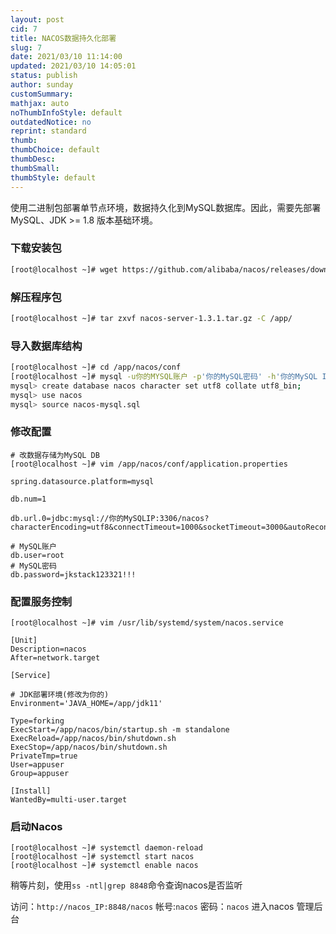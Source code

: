 ```yaml
---
layout: post
cid: 7
title: NACOS数据持久化部署
slug: 7
date: 2021/03/10 11:14:00
updated: 2021/03/10 14:05:01
status: publish
author: sunday
customSummary: 
mathjax: auto
noThumbInfoStyle: default
outdatedNotice: no
reprint: standard
thumb: 
thumbChoice: default
thumbDesc: 
thumbSmall: 
thumbStyle: default
---
```


使用二进制包部署单节点环境，数据持久化到MySQL数据库。因此，需要先部署MySQL、JDK >= 1.8 版本基础环境。<!--more-->

### 下载安装包
```Bash
[root@localhost ~]# wget https://github.com/alibaba/nacos/releases/download/1.3.1/nacos-server-1.3.1.tar.gz
```
### 解压程序包
```Bash
[root@localhost ~]# tar zxvf nacos-server-1.3.1.tar.gz -C /app/
```

### 导入数据库结构
```Bash
[root@localhost ~]# cd /app/nacos/conf
[root@localhost ~]# mysql -u你的MYSQL账户 -p'你的MySQL密码' -h'你的MySQL IP地址'
mysql> create database nacos character set utf8 collate utf8_bin;
mysql> use nacos
mysql> source nacos-mysql.sql  
```

### 修改配置

```
# 改数据存储为MySQL DB 
[root@localhost ~]# vim /app/nacos/conf/application.properties

spring.datasource.platform=mysql

db.num=1

db.url.0=jdbc:mysql://你的MySQLIP:3306/nacos?characterEncoding=utf8&connectTimeout=1000&socketTimeout=3000&autoReconnect=true&useUnicode=true&useSSL=false&serverTimezone=UTC&allowPublicKeyRetrieval=true

# MySQL账户
db.user=root
# MySQL密码
db.password=jkstack123321!!!

```

### 配置服务控制
```
[root@localhost ~]# vim /usr/lib/systemd/system/nacos.service 

[Unit]
Description=nacos
After=network.target

[Service]

# JDK部署环境(修改为你的)
Environment='JAVA_HOME=/app/jdk11'

Type=forking
ExecStart=/app/nacos/bin/startup.sh -m standalone
ExecReload=/app/nacos/bin/shutdown.sh
ExecStop=/app/nacos/bin/shutdown.sh
PrivateTmp=true
User=appuser
Group=appuser

[Install]
WantedBy=multi-user.target
```
### 启动Nacos
```
[root@localhost ~]# systemctl daemon-reload
[root@localhost ~]# systemctl start nacos
[root@localhost ~]# systemctl enable nacos
```
稍等片刻，使用`ss -ntl|grep 8848`命令查询nacos是否监听

访问：`http://nacos_IP:8848/nacos`  帐号:`nacos` 密码：`nacos` 进入nacos 管理后台


